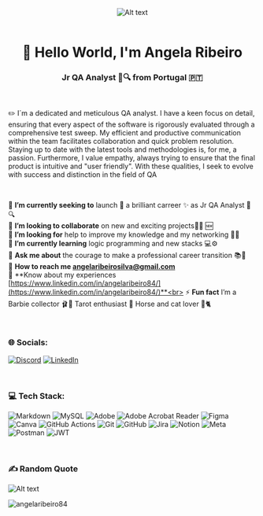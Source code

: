 <div align="center">

<img title="Software Tester" alt="Alt text" src="https://img.freepik.com/premium-vector/software-tester-typographic-header-application-website-code-testing-software-development-debugging-it-specialist-searching-bugs-isolated-flat-vector-illustration_277904-15092.jpg?w=996">
</div>
&nbsp;
<h1 align="center">👀 Hello World, I'm Angela Ribeiro</h1>
<h3 align="center">Jr QA Analyst 🐞🔍 from Portugal 🇵🇹</h3>

&nbsp;

✏️ I´m a dedicated and meticulous QA analyst. I have a keen focus on detail, ensuring that every aspect of the software is rigorously evaluated through a comprehensive test sweep. My efficient and productive communication within the team facilitates collaboration and quick problem resolution. Staying up to date with the latest tools and methodologies is, for me, a passion. Furthermore, I value empathy, always trying to ensure that the final product is intuitive and "user friendly". With these qualities, I seek to evolve with success and distinction in the field of QA<br>

&nbsp;

🔭 **I’m currently seeking to** launch 🚀 a brilliant carreer ✨ as Jr QA Analyst 🐞🔍<br>
👯 **I’m looking to collaborate** on new and exciting projects👩‍💻 🆕<br>
🤝 **I’m looking for** help to improve my knowledge and my networking 🧐🌐<br>
🌱 **I’m currently learning** logic programming and new stacks 💻⚙️<br>
💬 **Ask me about** the courage to make a professional career transition 📚🙋<br>
📧 **How to reach me angelaribeirosilva@gmail.com**<br>
📄 **Know about my experiences [https://www.linkedin.com/in/angelaribeiro84/](https://www.linkedin.com/in/angelaribeiro84/)**<br>
⚡ **Fun fact** I’m a Barbie collector 🩰🎀 Tarot enthusiast 🔮 Horse and cat lover 🐎🐈<br>

&nbsp;

### 🌐 Socials:
[![Discord](https://img.shields.io/badge/Discord-%237289DA.svg?logo=discord&logoColor=white)](https://discord.gg/angelaribeiro84) [![LinkedIn](https://img.shields.io/badge/LinkedIn-%230077B5.svg?logo=linkedin&logoColor=white)](https://linkedin.com/in/angelaribeiro84) 

&nbsp;

### 💻 Tech Stack:
![Markdown](https://img.shields.io/badge/markdown-%23000000.svg?style=for-the-badge&logo=markdown&logoColor=white) ![MySQL](https://img.shields.io/badge/mysql-4479A1.svg?style=for-the-badge&logo=mysql&logoColor=white) ![Adobe](https://img.shields.io/badge/adobe-%23FF0000.svg?style=for-the-badge&logo=adobe&logoColor=white) ![Adobe Acrobat Reader](https://img.shields.io/badge/Adobe%20Acrobat%20Reader-EC1C24.svg?style=for-the-badge&logo=Adobe%20Acrobat%20Reader&logoColor=white) ![Figma](https://img.shields.io/badge/figma-%23F24E1E.svg?style=for-the-badge&logo=figma&logoColor=white) ![Canva](https://img.shields.io/badge/Canva-%2300C4CC.svg?style=for-the-badge&logo=Canva&logoColor=white) ![GitHub Actions](https://img.shields.io/badge/github%20actions-%232671E5.svg?style=for-the-badge&logo=githubactions&logoColor=white) ![Git](https://img.shields.io/badge/git-%23F05033.svg?style=for-the-badge&logo=git&logoColor=white) ![GitHub](https://img.shields.io/badge/github-%23121011.svg?style=for-the-badge&logo=github&logoColor=white) ![Jira](https://img.shields.io/badge/jira-%230A0FFF.svg?style=for-the-badge&logo=jira&logoColor=white) ![Notion](https://img.shields.io/badge/Notion-%23000000.svg?style=for-the-badge&logo=notion&logoColor=white) ![Meta](https://img.shields.io/badge/Meta-%230467DF.svg?style=for-the-badge&logo=Meta&logoColor=white) ![Postman](https://img.shields.io/badge/Postman-FF6C37?style=for-the-badge&logo=postman&logoColor=white) ![JWT](https://img.shields.io/badge/JWT-black?style=for-the-badge&logo=JSON%20web%20tokens)

&nbsp;

### ✍️ Random Quote
<img title="Marie Curie" alt="Alt text" src="https://northlittlescientists.wordpress.com/wp-content/uploads/2017/07/0221a2ae6f8ba66df1d6de87a83997b4-inspirational-quotations-inspirational-thoughts.jpg?w=282">
&nbsp;

<p align="left"> <img src="https://komarev.com/ghpvc/?username=angelaribeiro84&label=Profile%20views&color=0e75b6&style=flat" alt="angelaribeiro84" /> </p>

<!-- Proudly created with GPRM ( https://gprm.itsvg.in ) -->
